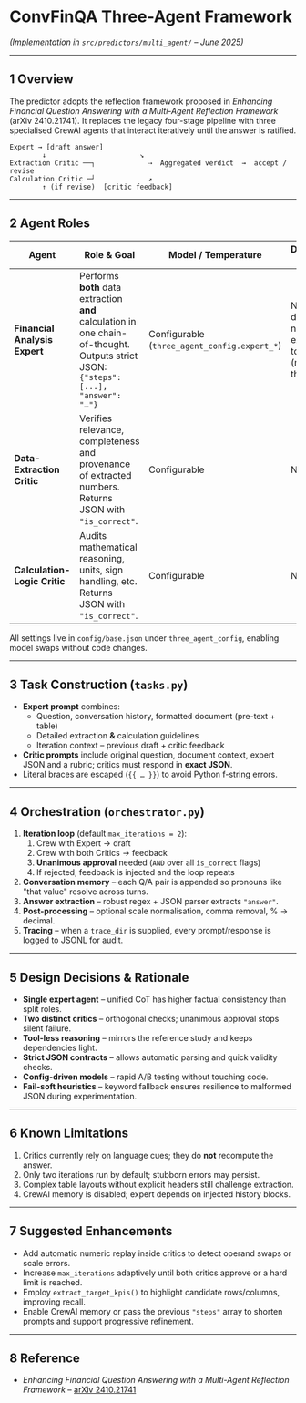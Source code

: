 # ConvFinQA Three-Agent Framework

*(Implementation in `src/predictors/multi_agent/` – June 2025)*

---

## 1  Overview
The predictor adopts the reflection framework proposed in *Enhancing Financial Question Answering with a Multi-Agent Reflection Framework* (arXiv 2410.21741). It replaces the legacy four-stage pipeline with three specialised CrewAI agents that interact iteratively until the answer is ratified.

```text
Expert → [draft answer]
        ↓                       ↘
Extraction Critic ──┐             ⇢  Aggregated verdict  →  accept / revise
Calculation Critic ─┘             ↗
        ↑ (if revise)  [critic feedback]
```

---

## 2  Agent Roles

| Agent | Role & Goal | Model / Temperature | Delegation / Tools |
|-------|-------------|---------------------|--------------------|
| **Financial Analysis Expert** | Performs **both** data extraction **and** calculation in one chain-of-thought. Outputs strict JSON:<br>`{"steps": [...], "answer": "…"}` | Configurable (`three_agent_config.expert_*`) | No delegation, no external tools (matches the paper). |
| **Data-Extraction Critic** | Verifies relevance, completeness and provenance of extracted numbers. Returns JSON with `"is_correct"`. | Configurable | None |
| **Calculation-Logic Critic** | Audits mathematical reasoning, units, sign handling, etc. Returns JSON with `"is_correct"`. | Configurable | None |

All settings live in `config/base.json` under `three_agent_config`, enabling model swaps without code changes.

---

## 3  Task Construction (`tasks.py`)
* **Expert prompt** combines:
  * Question, conversation history, formatted document (pre-text + table)
  * Detailed extraction **&** calculation guidelines
  * Iteration context – previous draft + critic feedback
* **Critic prompts** include original question, document context, expert JSON and a rubric; critics must respond in **exact JSON**.
* Literal braces are escaped (`{{ … }}`) to avoid Python f-string errors.

---

## 4  Orchestration (`orchestrator.py`)
1. **Iteration loop** (default `max_iterations = 2`):
   1. Crew with Expert → draft
   2. Crew with both Critics → feedback
   3. **Unanimous approval** needed (`AND` over all `is_correct` flags)
   4. If rejected, feedback is injected and the loop repeats
2. **Conversation memory** – each Q/A pair is appended so pronouns like "that value" resolve across turns.
3. **Answer extraction** – robust regex + JSON parser extracts `"answer"`.
4. **Post-processing** – optional scale normalisation, comma removal, % → decimal.
5. **Tracing** – when a `trace_dir` is supplied, every prompt/response is logged to JSONL for audit.

---

## 5  Design Decisions & Rationale

* **Single expert agent** – unified CoT has higher factual consistency than split roles.
* **Two distinct critics** – orthogonal checks; unanimous approval stops silent failure.
* **Tool-less reasoning** – mirrors the reference study and keeps dependencies light.
* **Strict JSON contracts** – allows automatic parsing and quick validity checks.
* **Config-driven models** – rapid A/B testing without touching code.
* **Fail-soft heuristics** – keyword fallback ensures resilience to malformed JSON during experimentation.

---

## 6  Known Limitations

1. Critics currently rely on language cues; they do **not** recompute the answer.
2. Only two iterations run by default; stubborn errors may persist.
3. Complex table layouts without explicit headers still challenge extraction.
4. CrewAI memory is disabled; expert depends on injected history blocks.

---

## 7  Suggested Enhancements

* Add automatic numeric replay inside critics to detect operand swaps or scale errors.
* Increase `max_iterations` adaptively until both critics approve or a hard limit is reached.
* Employ `extract_target_kpis()` to highlight candidate rows/columns, improving recall.
* Enable CrewAI memory or pass the previous `"steps"` array to shorten prompts and support progressive refinement.

---

## 8  Reference
* *Enhancing Financial Question Answering with a Multi-Agent Reflection Framework* – [arXiv 2410.21741](https://arxiv.org/pdf/2410.21741) 